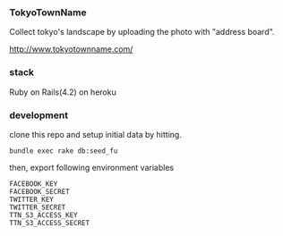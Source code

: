 ### TokyoTownName

Collect tokyo's landscape by uploading the photo with "address board".

http://www.tokyotownname.com/

### stack

Ruby on Rails(4.2) on heroku

### development

clone this repo and setup initial data by hitting.

```
bundle exec rake db:seed_fu
```

then, export following environment variables

```
FACEBOOK_KEY
FACEBOOK_SECRET
TWITTER_KEY              
TWITTER_SECRET
TTN_S3_ACCESS_KEY        
TTN_S3_ACCESS_SECRET
```
